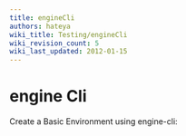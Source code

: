```yaml
---
title: engineCli
authors: hateya
wiki_title: Testing/engineCli
wiki_revision_count: 5
wiki_last_updated: 2012-01-15
---
```


# engine Cli

Create a Basic Environment using engine-cli:
